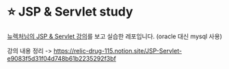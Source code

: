 # ⭐️ JSP & Servlet study

<a href="https://www.youtube.com/watch?v=drCj2k50j_k&list=PLq8wAnVUcTFVOtENMsujSgtv2TOsMy8zd">뉴렉처님의 JSP & Servlet 강의</a>를 보고 실습한 레포입니다. (oracle 대신 mysql 사용)

강의 내용 정리 -> https://relic-drug-115.notion.site/JSP-Servlet-e9083f5d31f04d748b61b2235292f3bf



